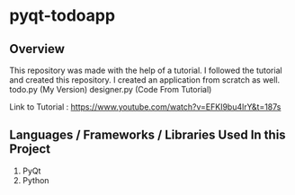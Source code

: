 # pyqt-todoapp

## Overview
This repository was made with the help of a tutorial. I followed the tutorial and created this repository.
I created an application from scratch as well.
todo.py (My Version)
designer.py (Code From Tutorial)

Link to Tutorial : https://www.youtube.com/watch?v=EFKI9bu4lrY&t=187s

## Languages / Frameworks / Libraries Used In this Project
1. PyQt
2. Python
